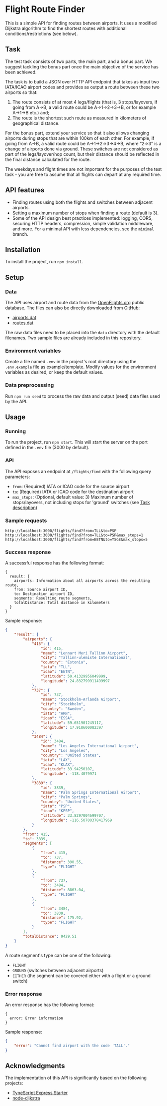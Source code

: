 # Flight Route Finder

This is a simple API for finding routes between airports. It uses a modified Dijkstra algorithm to find the shortest routes with additional conditions/restrictions (see below).


## Task

The test task consists of two parts, the main part, and a bonus part. We suggest tackling the bonus part once the main objective of the service has been achieved.

The task is to build a JSON over HTTP API endpoint that takes as input two IATA/ICAO airport codes and provides as output a route between these two airports so that:

1. The route consists of at most 4 legs/flights (that is, 3 stops/layovers, if going from A->B, a valid route could be A->1->2->3->B, or for example A->1->B etc.) and;
2. The route is the shortest such route as measured in kilometers of geographical distance.

For the bonus part, extend your service so that it also allows changing airports during stops that are within 100km of each other. For example, if going from A->B, a valid route could be A->1->2=>3->4->B, where “2=>3” is a change of airports done via ground. These switches are not considered as part of the legs/layover/hop count, but their distance should be reflected in the final distance calculated for the route.

The weekdays and flight times are not important for the purposes of the test task - you are free to assume that all flights can depart at any required time.


## API features

* Finding routes using both the flights and switches between adjacent airports.
* Setting a maximum number of stops when finding a route (default is 3).
* Some of the API design best practices implemented: logging, CORS, securing HTTP headers, compression, simple validation middleware, and more. For a minimal API with less dependencies, see the `minimal` branch.


## Installation

To install the project, run `npm install`.


## Setup

### Data

The API uses airport and route data from the [OpenFlights.org](https://openflights.org/data.html) public database. The files can also be directly downloaded from GitHub:

* [airports.dat](https://raw.githubusercontent.com/jpatokal/openflights/master/data/airports.dat)
* [routes.dat](https://raw.githubusercontent.com/jpatokal/openflights/master/data/routes.dat)

The raw data files need to be placed into the `data` directory with the default filenames. Two sample files are already included in this repository.

### Environment variables

Create a file named `.env` in the project's root directory using the `.env.example` file as example/template. Modify values for the environment variables as desired, or keep the default values.

### Data preprocessing

Run `npm run seed` to process the raw data and output (seed) data files used by the API.


## Usage

### Running

To run the project, run `npm start`. This will start the server on the port defined in the `.env` file (3000 by default).

### API

The API exposes an endpoint at `/flights/find` with the following query parameters:

* `from`: (Required) IATA or ICAO code for the source airport
* `to`: (Required) IATA or ICAO code for the destination airport
* `max_stops`: (Optional, default value: 3) Maximum number of stops/layovers, not including stops for 'ground' switches (see [Task description](#task))

### Sample requests

```
http://localhost:3000/flights/find?from=TLL&to=PSP
http://localhost:3000/flights/find?from=TLL&to=PSP&max_stops=1
http://localhost:3000/flights/find?from=EETN&to=YSGE&max_stops=5
```

### Success response

A successful response has the following format:

```
{
  result: {
    airports: Information about all airports across the resulting route,
    from: Source airport ID,
    to: Destination airport ID,
    segments: Resulting route segments,
    totalDistance: Total distance in kilometers
  }
}
```

Sample response:

```json
{
    "result": {
        "airports": {
            "415": {
                "id": 415,
                "name": "Lennart Meri Tallinn Airport",
                "city": "Tallinn-ulemiste International",
                "country": "Estonia",
                "iata": "TLL",
                "icao": "EETN",
                "latitude": 59.41329956049999,
                "longitude": 24.832799911499997
            },
            "737": {
                "id": 737,
                "name": "Stockholm-Arlanda Airport",
                "city": "Stockholm",
                "country": "Sweden",
                "iata": "ARN",
                "icao": "ESSA",
                "latitude": 59.651901245117,
                "longitude": 17.918600082397
            },
            "3484": {
                "id": 3484,
                "name": "Los Angeles International Airport",
                "city": "Los Angeles",
                "country": "United States",
                "iata": "LAX",
                "icao": "KLAX",
                "latitude": 33.94250107,
                "longitude": -118.4079971
            },
            "3839": {
                "id": 3839,
                "name": "Palm Springs International Airport",
                "city": "Palm Springs",
                "country": "United States",
                "iata": "PSP",
                "icao": "KPSP",
                "latitude": 33.8297004699707,
                "longitude": -116.50700378417969
            }
        },
        "from": 415,
        "to": 3839,
        "segments": [
            {
                "from": 415,
                "to": 737,
                "distance": 390.55,
                "type": "FLIGHT"
            },
            {
                "from": 737,
                "to": 3484,
                "distance": 8863.04,
                "type": "FLIGHT"
            },
            {
                "from": 3484,
                "to": 3839,
                "distance": 175.92,
                "type": "FLIGHT"
            }
        ],
        "totalDistance": 9429.51
    }
}
```

A route segment's type can be one of the following:

* `FLIGHT`
* `GROUND` (switches between adjacent airports)
* `EITHER` (the segment can be covered either with a flight or a ground switch)

### Error response

An error response has the following format:

```
{
  error: Error information
}
```

Sample response:

```json
{
    "error": "Cannot find airport with the code 'TALL'."
}
```


## Acknowledgments

The implementation of this API is significantly based on the following projects:

* [TypeScript Express Starter](https://github.com/ljlm0402/typescript-express-starter)
* [node-dijkstra](https://github.com/albertorestifo/node-dijkstra)
